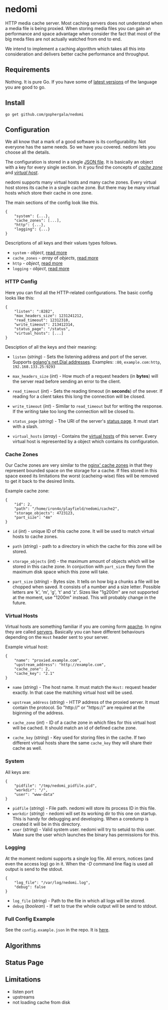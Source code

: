 # nedomi

HTTP media cache server. Most caching servers does not understand when a media file is being proxied. When storing media files you can gain an performance and space advantage when consider the fact that most of the big meda files are not actually watched from end to end.

We intend to implement a caching algorithm which takes all this into consideration and delivers better cache performance and throughput.

## Requirements

Nothing. It is pure Go. If you have some of [latest versions](https://golang.org/dl/) of the language you are good to go.

## Install

```
go get github.com/gophergala/nedomi
```

## Configuration

We all know that a mark of a good software is its configurability. Not everyone has the same needs. So we have you covered. nedomi lets you choose all the details.

The configuration is stored in a single [JSON file](https://en.wikipedia.org/wiki/JSON). It is basically an object with a key for every single section. In it you find the concepts of [*cache zone*](#cache-zones) and [*virtual host*](#virtual-hosts).

nedomi supports many virtual hosts and many cache zones. Every virtual host stores its cache in a single cache zone. But there may be many virtual hosts which store their cache in one zone.

The main sections of the config look like this.

```
{
    "system": {...},
    "cache_zones": [...],
    "http": {...},
    "logging": {...}
}
```

Descriptions of all keys and their values types follows.

* `system` - *object*, [read more](#system)
* `cache_zones` - *array* of *objects*, [read more](#cache-zones)
* `http` - *object*, [read more](#http-config)
* `logging` - *object*, [read more](#logging)

### HTTP Config

Here you can find all the HTTP-related configurations. The basic config looks like this:

```
{
    "listen": ":8282",
    "max_headers_size": 1231241212,
    "read_timeout": 12312310,
    "write_timeout": 213412314,
    "status_page": "/status",
    "virtual_hosts": [...]
}
```

Desciption of all the keys and their meaning:

* `listen` (*string*) - Sets the listening address and port of the server. Supports [golang's net.Dial addresses](http://golang.org/pkg/net/#Dial). Examples: `:80`, `example.com:http`, `192.168.133.25:9293`

* `max_headers_size` (*int*) - How much of a request headers (in **bytes**) will the server read before sending an error to the client.

* `read_timeout` (*int*) - Sets the reading timeout (in **seconds**) of the sever. If reading for a client takes this long the connection will be closed.

* `write_timeout` (*int*) - Similar to `read_timeout` but for writing the response. If the writing take too long the connection will be closed to.

* `status_page` (*string*) - The URI of the server's [status page](#status-page). It must start with a slash.

* `virtual_hosts` (*array*) - Contains the [virtual hosts](#virtual-hosts) of this server. Every virtual host is represented by a object which contains its configuration.

### Cache Zones

Our Cache zones are very similar to the [nginx' cache zones](http://nginx.com/resources/admin-guide/caching/) in that they represent bounded space on the storage for a cache. If files stored in this space exeed its limitations the worst (cacheing-wise) files will be removed to get it back to the desired limits.

Example cache zone:

```
{
    "id": 2,
    "path": "/home/iron4o/playfield/nedomi/cache2",
    "storage_objects": 4723123,
    "part_size": "4m"
}
```

* `id` (*int*) - unique ID of this cache zone. It will be used to match virtual hosts to cache zones.

* `path` (*string*) - path to a directory in which the cache for this zone will be stored.

* `storage_objects` (*int*) - the maximum amount of objects which will be stored in this cache zone. In conjuction with `part_size` they form the maximum disk space which this zone will take.

* `part_size` (*string*) - Bytes size. It tells on how big a chunks a file will be chopped when saved. It consists of a number and a size letter. Possible letters are 'k', 'm', 'g', 't' and 'z'. Sizes like "1g200m" are not supported at the moment, use "1200m" instead. This will probably change in the future.

### Virtual Hosts

Virtual hosts are something familiar if you are coming form [apache](https://httpd.apache.org/docs/2.2/vhosts/). In nginx they are called [servers](http://wiki.nginx.org/HttpCoreModule#server). Basically you can have different behaviours depending on the `Host` header sent to your server.

Example virtual host:

```
{
    "name": "proxied.example.com",
    "upstream_address": "http://example.com",
    "cache_zone": 2,
    "cache_key": "2.1"
}
```

* `name` (*string*) - The host name. It must match the `Host:` request header exactly. In that case the matching virtual host will be used.

* `upstream_address` (*string*) - HTTP address of the proxied server. It must contain the protocol. So "http://" or "https://" are required at the biginning of the address.

* `cache_zone` (*int*) - ID of a cache zone in which files for this virtual host will be cached. It should match an id of defined cache zone.

* `cache_key` (*string*) - Key used for storing files in the cache. If two different virtual hosts share the same `cache_key` they will share their cache as well.

### System

All keys are:

```
{
    "pidfile": "/tmp/nedomi_pidfile.pid",
    "workdir": "/",
    "user": "www-data"
}
```

* `pidfile` (*string*) - File path. nedomi will store its process ID in this file.
* `workdir` (*string*) - nedomi will set its working dir to this one on startup. This is handy for debugging and developing. When a coredump is created it will be in this directory.
* `user` (*string*) - Valid system user. nedomi will try to setuid to this user. Make sure the user which launches the binary has permissions for this.


### Logging

At the moment nedomi supports a single log file. All errors, notices (and even the access log) go in it. When the *-D* command line flag is used all output is send to the stdout.

```
{
    "log_file": "/var/log/nedomi.log",
    "debug": false
}
```

* `log_file` (*string*) - Path to the file in which all logs will be stored.
* `debug` (*boolean*) - If set to true the whole output will be send to stdout.

### Full Config Example

See the `config.example.json` in the repo. It is [here](config.example.json).

## Algorithms

## Status Page

## Limitations

* listen port
* upstreams
* not loading cache from disk

